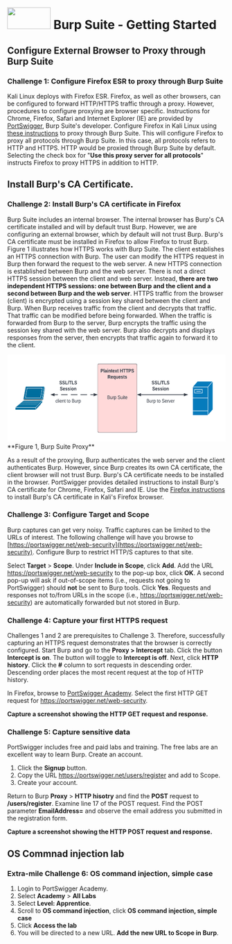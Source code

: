 # <img src="https://www.tamusa.edu/brandguide/jpeglogos/tamusa_final_logo_bw1.jpg" width="100" height="50"> Burp Suite - Getting Started

## Configure External Browser to Proxy through Burp Suite
### Challenge 1: Configure Firefox ESR to proxy through Burp Suite
Kali Linux deploys with Firefox ESR. Firefox, as well as other browsers, can be configured to forward HTTP/HTTPS traffic through a proxy. However, procedures to configure proxying are browser specific. Instructions for Chrome, Firefox, Safari and Internet Explorer (IE) are provided by [PortSwigger](https://portswigger.net/burp/documentation/desktop/external-browser-config), Burp Suite's developer. 
Configure Firefox in Kali Linux using [these instructions](https://portswigger.net/burp/documentation/desktop/external-browser-config/browser-config-firefox) to proxy through Burp Suite. This will configure Firefox to proxy all protocols through Burp Suite. In this case, all protocols refers to HTTP and HTTPS. HTTP would be proxied through Burp Suite by default. Selecting the check box for "**Use this proxy server for all protocols**" instructs Firefox to proxy HTTPS in addition to HTTP.

## Install Burp's CA Certificate.
### Challenge 2: Install Burp's CA certificate in Firefox
Burp Suite includes an internal browser. The internal browser has Burp's CA certificate installed and will by default trust Burp. However, we are configuring an external browser, which by default will not trust Burp. Burp's CA certificate must be installed in Firefox to allow Firefox to trust Burp. Figure 1 illustrates how HTTPS works with Burp Suite. The client establishes an HTTPS connection with Burp. The user can modify the HTTPS request in Burp then forward the request to the web server. A new HTTPS connection is established between Burp and the web server. There is not a direct HTTPS session between the client and web server. Instead, **there are two independent HTTPS sessions: one between Burp and the client and a second between Burp and the web server**. HTTPS traffic from the browser (client) is encrypted using a session key shared between the client and Burp. When Burp receives traffic from the client and decrypts that traffic. That traffic can be modified before being forwarded. When the traffic is forwarded from Burp to the server, Burp encrypts the traffic using the session key shared with the web server. Burp also decrypts and displays responses from the server, then encrypts that traffic again to forward it to the client.

<img src="../images/burp_proxy2.png" width="600" height="200">
**Figure 1, Burp Suite Proxy**

As a result of the proxying, Burp authenticates the web server and the client authenticates Burp. However, since Burp creates its own CA certificate, the client browser will not trust Burp. Burp's CA certificate needs to be installed in the browser. PortSwigger provides detailed instructions to install Burp's CA certificate for Chrome, Firefox, Safari and IE. Use the [Firefox instructions](https://portswigger.net/burp/documentation/desktop/external-browser-config/certificate/ca-cert-firefox) to install Burp's CA certificate in Kali's Firefox browser.

### Challenge 3: Configure Target and Scope
Burp captures can get very noisy. Traffic captures can be limited to the URLs of interest. The following challenge will have you browse to [https://portswigger.net/web-security](https://portswigger.net/web-security). Configure Burp to restrict HTTP/S captures to that site.

Select **Target** > **Scope**. Under **Include in Scope**, click **Add**. Add the URL https://portswigger.net/web-security to the pop-up box, click **OK**. A second pop-up will ask if out-of-scope items (i.e., requests not going to PortSwigger) should **not** be sent to Burp tools. Click **Yes**. Requests and responses not to/from URLs in the scope (i.e., https://portswigger.net/web-security) are automatically forwarded but not stored in Burp.

### Challenge 4: Capture your first HTTPS request
Challenges 1 and 2 are prerequisites to Challenge 3. Therefore, successfully capturing an HTTPS request demonstrates that the browser is correctly configured. Start Burp and go to the **Proxy > Intercept** tab. Click the button **Intercept is on**. The button will toggle to **Intercept is off**. Next, click **HTTP history**. Click the **#** column to sort requests in descending order. Descending order places the most recent request at the top of HTTP history.

In Firefox, browse to [PortSwigger Academy](https://portswigger.net/web-security). Select the first HTTP GET request for https://portswigger.net/web-security. 

**Capture a screenshot showing the HTTP GET request and response.** 

### Challenge 5: Capture sensitive data
PortSwigger includes free and paid labs and training. The free labs are an excellent way to learn Burp. Create an account. 
1. Click the **Signup** button.
2. Copy the URL https://portswigger.net/users/register and add to Scope. 
3. Create your account.

Return to  Burp **Proxy** > **HTTP hisotry** and find the **POST** request to **/users/register**. Examine line 17 of the POST request. Find the POST parameter **EmailAddress=** and observe the email address you submitted in the registration form.

**Capture a screenshot showing the HTTP POST request and response.**

## OS Commnad injection lab
### Extra-mile Challenge 6: OS command injection, simple case

1. Login to PortSwigger Academy.
2. Select **Academy** > **All Labs**
3. Select **Level: Apprentice**. 
4. Scroll to **OS command injection**, click **OS command injection, simple case** 
5. Click **Access the lab**
6. You will be directed to a new URL. **Add the new URL to Scope in Burp**.
